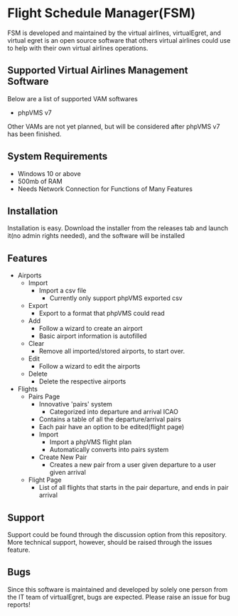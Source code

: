 # Flight Schedule Manager(FSM)

FSM is developed and maintained by the virtual airlines, virtualEgret, and virtual egret is an open source software that others virtual airlines could use to help with their own virtual airlines operations.

## Supported Virtual Airlines Management Software

Below are a list of supported VAM softwares

- phpVMS v7

Other VAMs are not yet planned, but will be considered after phpVMS v7 has been finished.

## System Requirements

- Windows 10 or above
- 500mb of RAM
- Needs Network Connection for Functions of Many Features

## Installation

Installation is easy. Download the installer from the releases tab and launch it(no admin rights needed), and the software will be installed

## Features

- Airports
  - Import
    - Import a csv file
      - Currently only support phpVMS exported csv
  - Export
    - Export to a format that phpVMS could read
  - Add
    - Follow a wizard to create an airport
    - Basic airport information is autofilled
  - Clear
    - Remove all imported/stored airports, to start over.
  - Edit
    - Follow a wizard to edit the airports
  - Delete
    - Delete the respective airports
- Flights
  - Pairs Page
    - Innovative 'pairs' system
      - Categorized into departure and arrival ICAO
    - Contains a table of all the departure/arrival pairs
    - Each pair have an option to be edited(flight page)
    - Import
      - Import a phpVMS flight plan
      - Automatically converts into pairs system
    - Create New Pair
      - Creates a new pair from a user given departure to a user given arrival
  - Flight Page
    - List of all flights that starts in the pair departure, and ends in pair arrival

## Support

Support could be found through the discussion option from this repository. More technical support, however, should be raised through the issues feature.

## Bugs

Since this software is maintained and developed by solely one person from the IT team of virtualEgret, bugs are expected. Please raise an issue for bug reports!
